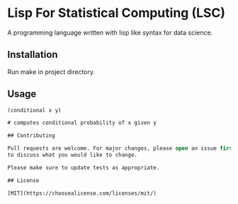 # Lisp For Statistical Computing (LSC) 

A programming language written with lisp like syntax for data science.

## Installation

Run make in project directory.

## Usage

```lisp for statistical computing (lsc) syntax
(conditional x y) 

# computes conditional probability of x given y

## Contributing

Pull requests are welcome. For major changes, please open an issue first
to discuss what you would like to change.

Please make sure to update tests as appropriate.

## License

[MIT](https://choosealicense.com/licenses/mit/)
